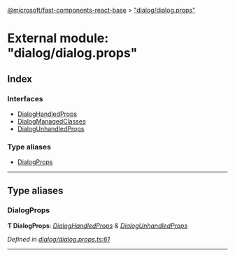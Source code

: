 [@microsoft/fast-components-react-base](../README.md) > ["dialog/dialog.props"](../modules/_dialog_dialog_props_.md)

# External module: "dialog/dialog.props"

## Index

### Interfaces

* [DialogHandledProps](../interfaces/_dialog_dialog_props_.dialoghandledprops.md)
* [DialogManagedClasses](../interfaces/_dialog_dialog_props_.dialogmanagedclasses.md)
* [DialogUnhandledProps](../interfaces/_dialog_dialog_props_.dialogunhandledprops.md)

### Type aliases

* [DialogProps](_dialog_dialog_props_.md#dialogprops)

---

## Type aliases

<a id="dialogprops"></a>

###  DialogProps

**Ƭ DialogProps**: *[DialogHandledProps](../interfaces/_dialog_dialog_props_.dialoghandledprops.md) & [DialogUnhandledProps](../interfaces/_dialog_dialog_props_.dialogunhandledprops.md)*

*Defined in [dialog/dialog.props.ts:61](https://github.com/Microsoft/fast-dna/blob/164dd3ca/packages/fast-components-react-base/src/dialog/dialog.props.ts#L61)*

___

